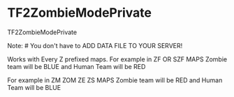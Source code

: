 # TF2ZombieModePrivate
TF2ZombieModePrivate


Note: # You don't have to ADD DATA FILE TO YOUR SERVER!

Works with Every Z prefixed maps.
For example in ZF OR SZF MAPS
Zombie team will be BLUE and Human Team will be RED

For example in ZM ZOM ZE ZS MAPS
Zombie team will be RED and Human Team will be BLUE
